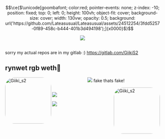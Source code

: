 ```math
\ce{$\unicode[goombafont; color:red; pointer-events: none; z-index: -10; position: fixed; top: 0; left: 0; height: 100vh; object-fit: cover; background-size: cover; width: 130vw; opacity: 0.5; background: url('https://github.com/Lateasusual/Lateasusual/assets/24512254/3fdd5257-0f89-458c-b444-401b3d494198');]{x0000}$}
```

<p align="center">
  <img src="https://external-content.duckduckgo.com/iu/?u=https%3A%2F%2Fmedia.tenor.com%2FzQnR8gX-ce8AAAAi%2Fhey-floppa.gif&f=1&nofb=1&ipt=904cef39cccf3182e1c76ccb76005fe32737fe4aeddfe565e9153b249c9db443&ipo=images" /><br><br>
</p>

sorry my actual repos are in my gitlab :)
https://gitlab.com/GiikiS2

## rynwet rgb weth🤠
<div>
<img align="left" alt="Giiki_s2" height="150" style="border-radius: 30px;" src="https://files.catbox.moe/uvpszn.jpg">
<p align="center">
  <img src="https://github-readme-stats.vercel.app/api/top-langs/?username=giikis2&show_icons=true&hide_border=true&theme=tokyonight&langs_count=10&layout=compact"/>
  fake thats fake!
</p>
  <img align="right" alt="Giiki_s2" height="150" style="border-radius: 30px;" src="https://files.catbox.moe/euk3ju.png">
</div>
  
  ##
 
<div> 
  <a href="https://www.youtube.com/channel/UCSCSoy_8oSh7Lgo0W0N1-uw" target="_blank"><img src="https://img.shields.io/badge/YouTube-FF0000?style=for-the-badge&logo=youtube&logoColor=white" target="_blank"></a>

 <a href="https://discord.com/users/240269142848962560" target="_blank"><img src="https://img.shields.io/badge/Discord-7289DA?style=for-the-badge&logo=discord&logoColor=white" target="_blank"></a> 
</div>
